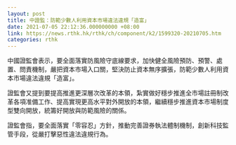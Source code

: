 ```yaml
---
layout: post
title: 中證監：防範少數人利用資本市場違法違規「造富」
date: 2021-07-05 22:12:36.000000000 +08:00
link: https://news.rthk.hk/rthk/ch/component/k2/1599320-20210705.htm
categories: rthk
---
```


中國證監會表示，要全面落實防風險守底線要求，加快健全風險預防、預警、處置、問責機制，嚴把資本市場入口關，堅決防止資本無序擴張，防範少數人利用資本市場違法違規「造富」。

證監會又提到要提高推進更深層次改革的本領，紮實做好穩步推進全市場註冊制改革各項准備工作、提高實現更高水平對外開放的本領，繼續穩步推進資本市場制度型雙向開放，統籌好開放與防範風險的關係。

證監會指，要全面落實「零容忍」方針，推動完善證券執法體制機制，創新科技監管手段，從嚴打擊惡性違法違規行為。
